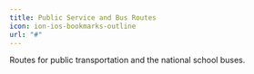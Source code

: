 ```yaml
---
title: Public Service and Bus Routes
icon: ion-ios-bookmarks-outline
url: "#" 
---
```


Routes for public transportation and the national school buses.